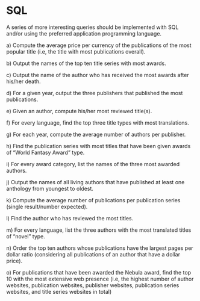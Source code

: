 # SQL

A series of more interesting queries should be implemented with SQL and/or using the preferred application programming language.

a) Compute the average price per currency of the publications of the most popular title (i.e, the title with most publications overall).

b) Output the names of the top ten title series with most awards.

c) Output the name of the author who has received the most awards after his/her death.

d) For a given year, output the three publishers that published the most publications.

e) Given an author, compute his/her most reviewed title(s).

f) For every language, find the top three title types with most translations.

g) For each year, compute the average number of authors per publisher.

h) Find the publication series with most titles that have been given awards of “World Fantasy Award”
type.

i) For every award category, list the names of the three most awarded authors.

j) Output the names of all living authors that have published at least one anthology from youngest to
oldest.

k) Compute the average number of publications per publication series (single result/number expected).

l) Find the author who has reviewed the most titles.

m) For every language, list the three authors with the most translated titles of “novel” type.

n) Order the top ten authors whose publications have the largest pages per dollar ratio (considering all publications of an author that have a dollar price).

o) For publications that have been awarded the Nebula award, find the top 10 with the most extensive web presence (i.e, the highest number of author websites, publication websites, publisher websites, publication series websites, and title series websites in total)
